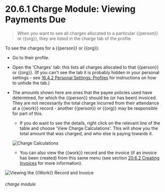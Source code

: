 # 20.6.1 Charge Module: Viewing Payments Due

> When you want to see all charges allocated to a particular {{person}} or {{org}}, they are listed in the charge tab of the profile



To see the charges for a {{person}} or {{org}}:

- Go to their profile.
- Open the 'Charges' tab: this lists all charges allocated to that {{person}} or {{org}}. (If you can't see the tab it is probably hidden in your personal settings - see [16.4.2 Personal Settings: Profiles](/help/index/p/16.4.2) for instructions on how to unhide the tab.)
- The amounts shown here are ones that the payee policies used have determined, for which the {{person}} should be (or has been) invoiced. 
They are not necessarily the total charge incurred from their attendance at a {{work}} record - another {{person}} or {{org}} may be responsible for part of this.
   - If you do want to see the details, right click on the relevant line of the table and choose 'View Charge Calculations'. This will show you the total amount that was charged, and who else is paying towards it. 
   
   ![Charge Calculations](20.6.1a.png)

   - You can also view the {{work}} record and the invoice (if an invoice has been created) from this same menu (see section [20.6.2  Creating Invoices](/help/index/p/20.6.2) for more information). 
   
![Viewing the {{Work}} Record and Invoice](20.6.1b.png)


###### charge module

